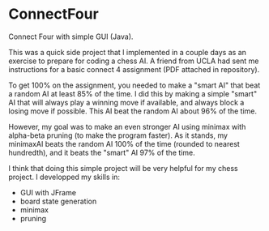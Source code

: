 # ConnectFour
Connect Four with simple GUI (Java). 

This was a quick side project that I implemented in a couple days as an exercise to prepare for coding a chess AI.
A friend from UCLA had sent me instructions for a basic connect 4 assignment (PDF attached in repository).

To get 100% on the assignment, you needed to make a "smart AI" that beat a random AI at least 85% of the time.
I did this by making a simple "smart" AI that will always play a winning move if available, and always block
a losing move if possible. This AI beat the random AI about 96% of the time.

However, my goal was to make an even stronger AI using minimax with alpha-beta pruning (to make the program faster). 
As it stands, my minimaxAI beats the random AI 100% of the time (rounded to nearest hundredth), and it beats the "smart" AI 97% of the time.

I think that doing this simple project will be very helpful for my chess project. I developped my skills in:

- GUI with JFrame
- board state generation
- minimax
- pruning


